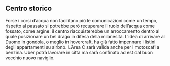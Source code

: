 ## Centro storico

Forse i corsi d’acqua non facilitano più le comunicazioni come un tempo, rispetto al passato si potrebbe però recuperare il ruolo dell’acqua come fossato, come argine: il centro riacquisterebbe un arroccamento dentro al quale posizionare un bel drago in difesa della milanesità. L’idea di arrivare al Duomo in gondola, o meglio in hovercraft, ha già fatto impennare i listini degli appartamenti su airbnb. L’Area C sarà valida anche per i motoscafi a benzina. Uber potrà lavorare in città ma sarà confinato ad est dal buon vecchio nuovo naviglio.
